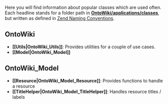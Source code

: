 Here you will find information about popular classes which are used often. Each headline stands for a folder path in [**OntoWiki/applications/classes**](https://github.com/AKSW/OntoWiki/tree/develop/application/classes), but written as defined in [Zend Naming Conventions](http://framework.zend.com/manual/1.12/en/coding-standard.naming-conventions.html). 

## OntoWiki
 * **[[Utils|OntoWiki_Utils]]**: Provides utilities for a couple of use cases.
 * **[[Model|OntoWiki_Model]]**

## OntoWiki_Model
 * **[[Resource|OntoWiki_Model_Resource]]**: Provides functions to handle a resource
 * **[[TitleHelper|OntoWiki_Model_TitleHelper]]**: Handles resource titles / labels
